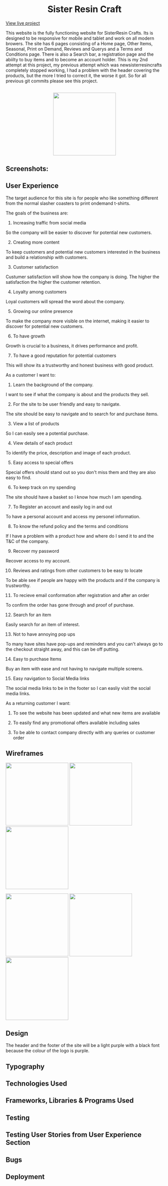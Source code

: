 <h1 align="center">Sister Resin Craft</h1>

[View live project]()


This website is the fully functioning website for SisterResin Crafts. Its is designed to be responsive for mobile and tablet and work on all modern browers.
The site has 6 pages consisting of a Home page, Other Items, Seasonal, Print on Demand, Reviews and Querys and a Terms and Conditions page.
There is also a Search bar, a registration page and the abiilty to buy items and to become an account holder. 
This is my 2nd attempt at this project, my previous attempt which was newsisterresincrafts completely stopped working, I had a problem with the header covering the products, but the more I tried to correct it, the worse it got. So for all previous git commits please see this project.

<h2 align="center"><img src="readmefiles/logo.png" width="200"></h2>


<h2>Screenshots:</h2>

## User Experience

The target audience for this site is for people who like something different from the normal slasher coasters to print ondemand t-shirts.

The goals of the business are:

1.  Increasing traffic from social media

So the company will be easier to discover for potential new customers.


2.  Creating more content

To keep customers and potential new customers interested in the business and build a relationship with customers.


3.  Customer satisfaction

Custumer satisfaction will show how the company is doing. The higher the satisfaction the higher the customer retention.


4.  Loyalty among customers

Loyal customers will spread the word about the company.


5.  Growing our online presence

To make the company more visible on the internet, making it easier to discover for potential new customers.


6.  To have growth

Growth is crucial to a business, it drives performance and profit.


7.  To have a good reputation for potential customers

This will show its a trustworthy and honest business with good product.



As a customer I want to:

1. Learn the background of the company.

  I want to see if what the company is about and the products they sell.


2.  For the site to be user friendly and easy to navigate.

  The site should be easy to navigate and to search for and purchase items.


3.  View a list of products

  So I can easily see a potential purchase.


4.  View details of each product

  To identify the price, description and image of each product.


5.  Easy access to special offers

  Special offers should stand out so you don't miss them and they are also easy to find.


6.  To keep track on my spending

The site should have a basket so I know how much I am spending.


7.  To Register an account and easily log in and out

To have a personal account and access my personel information.


8.  To know the refund policy and the terms and conditions

If I have a problem with a product how and where do I send it to and the T&C of the company.


9.  Recover my password

Recover access to my account.


10. Reviews and ratings from other customers to be easy to locate

To be able see if people are happy with the products and if the company is trustworthy.


11. To recieve email conformation after registration and after an order

To confirm the order has gone through and proof of purchase.


12. Search for an item

Easily search for an item of interest.


13. Not to have annoying pop ups

To many have sites have pop-ups and reminders and you can't always go to the checkout straight away, and this can be off putting.


14. Easy to purchase Items

Buy an item with ease and not having to navigate multiple screens.


15. Easy navigation to Social Media links

The social media links to be in the footer so I can easliy visit the social media links.



As a returning customer I want:

1.  To see the website has been updated and what new items are available

2.  To easily find any promotional offers available including sales

3.  To be able to contact company directly with any queries or customer order


## Wireframes

<p float="left">
  <img src="readmefiles/openingpage.jpg" width="200" />
  <img src="readmefiles/coasters.jpg" width="200" /> 
  <img src="readmefiles/festive.jpg" width="200" />
</p>

<p float="left">
  <img src="readmefiles/otheritems.jpg" width="200" />
  <img src="readmefiles/printondemand.jpg" width="200" /> 
  <img src="readmefiles/form.jpg" width="200" />
</p>

## Design

The header and the footer of the site will be a light purple with a black font because the colour of the logo is purple. 


## Typography



## Technologies Used



## Frameworks, Libraries & Programs Used



## Testing



## Testing User Stories from User Experience Section





## Bugs



## Deployment

